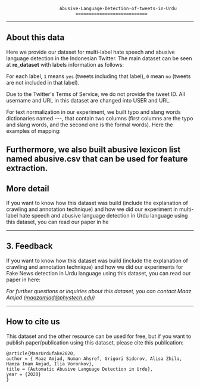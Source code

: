                         Abusive-Language-Detection-of-tweets-in-Urdu
                              ===========================
---

## About this data
Here we provide our dataset for multi-label hate speech and abusive language detection in the Indonesian Twitter. The main dataset can be seen at **re_dataset** with labels information as follows:

For each label, `1` means `yes` (tweets including that label), `0` mean `no` (tweets are not included in that label). 

Due to the Twitter's Terms of Service, we do not provide the tweet ID. All username and URL in this dataset are changed into USER and URL. 

For text normalization in our experiment, we built typo and slang words dictionaries named **---**, that contain two columns (first columns are the typo and slang words, and the second one is the formal words). Here the examples of mapping:


Furthermore, we also built abusive lexicon list named **abusive.csv** that can be used for feature extraction.
---

## More detail
If you want to know how this dataset was build (include the explanation of crawling and annotation technique) and how we did our experiment in multi-label hate speech and abusive language detection in Urdu language using this dataset, you can read our paper in he

---

## 3. Feedback
If you want to know how this dataset was build (include the explanation of crawling and annotation technique) and how we did our experiments for Fake News detection in Urdu language using this dataset, you can read our paper in here:

*For further questions or inquiries about this dataset, you can contact Maaz Amjad (maazamjad@phystech.edu)* 

---


## How to cite us
This dataset and the other resource can be used for free, but if you want to publish paper/publication using this dataset, please cite this publication:
```
@article{MaazUrdufake2020,
author = { Maaz Amjad, Numan Ahsref, Grigori Sidorov, Alisa Zhila, Hamza Imam Amjad, Ilia Voronkov},
title = {Automatic Abusive Language Detection in Urdu},
year = {2020}
}
```
